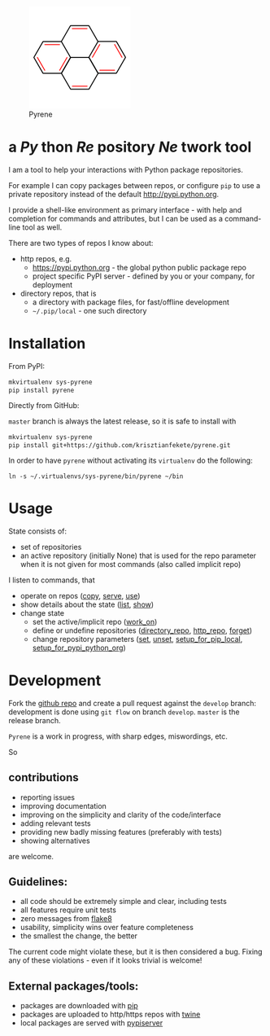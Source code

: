 <figure>
  <img src="docs/pyrene.png"/>
  <figcaption>Pyrene</figcaption>
</figure>

a _Py_ thon _Re_ pository _Ne_ twork tool
=========================================

I am a tool to help your interactions with Python package repositories.

For example I can copy packages between repos, or configure `pip` to use
a private repository instead of the default http://pypi.python.org.

I provide a shell-like environment as primary interface - with help and completion for commands and attributes, but I can be used as a command-line tool as well.

There are two types of repos I know about:

- http repos, e.g.
    - https://pypi.python.org - the global python public package repo
    - project specific PyPI server - defined by you or your company, for deployment
- directory repos, that is
    - a directory with package files, for fast/offline development
    - `~/.pip/local` - one such directory


Installation
============

From PyPI:

```
mkvirtualenv sys-pyrene
pip install pyrene
```

Directly from GitHub:

`master` branch is always the latest release, so it is safe to install with

```
mkvirtualenv sys-pyrene
pip install git+https://github.com/krisztianfekete/pyrene.git
```

In order to have `pyrene` without activating its `virtualenv` do the following:

```
ln -s ~/.virtualenvs/sys-pyrene/bin/pyrene ~/bin
```

Usage
=====

State consists of:
- set of repositories
- an active repository (initially None) that is used for the repo parameter when it is not given for most commands (also called implicit repo)

I listen to commands, that

- operate on repos ([copy][cmd-copy], [serve][cmd-serve], [use][cmd-use])
- show details about the state ([list][cmd-list], [show][cmd-show])
- change state
  - set the active/implicit repo ([work_on][cmd-work_on])
  - define or undefine repositories ([directory_repo][cmd-directory_repo], [http_repo][cmd-http_repo], [forget][cmd-forget])
  - change repository parameters ([set][cmd-set], [unset][cmd-unset], [setup_for_pip_local][cmd-setup_for_pip_local], [setup_for_pypi_python_org][cmd-setup_for_pypi_python_org])


Development
===========

Fork the [github repo] and create a pull request against the `develop` branch: development is done using `git flow` on branch `develop`.
`master` is the release branch.

`Pyrene` is a work in progress, with sharp edges, miswordings, etc.

So

contributions
-------------

- reporting issues
- improving documentation
- improving on the simplicity and clarity of the code/interface
- adding relevant tests
- providing new badly missing features (preferably with tests)
- showing alternatives

are welcome.

Guidelines:
-----------

- all code should be extremely simple and clear, including tests
- all features require unit tests
- zero messages from [flake8]
- usability, simplicity wins over feature completeness
- the smallest the change, the better

The current code might violate these, but it is then considered a bug.
Fixing any of these violations - even if it looks trivial is welcome!

External packages/tools:
------------------------

- packages are downloaded with [pip]
- packages are uploaded to http/https repos with [twine]
- local packages are served with [pypiserver]

[cmd-http_repo]: docs/commands.md#http_repo
[cmd-directory_repo]: docs/commands.md#directory_repo
[cmd-forget]: docs/commands.md#forget
[cmd-work_on]: docs/commands.md#work_on
[cmd-set]: docs/commands.md#set
[cmd-unset]: docs/commands.md#unset
[cmd-setup_for_pip_local]: docs/commands.md#setup_for_pip_local
[cmd-setup_for_pypi_python_org]: docs/commands.md#setup_for_pypi_python_org
[cmd-list]: docs/commands.md#list
[cmd-show]: docs/commands.md#show
[cmd-copy]: docs/commands.md#copy
[cmd-serve]: docs/commands.md#serve
[cmd-use]: docs/commands.md#use

[github repo]: https://github.com/krisztianfekete/pyrene
[flake8]: https://pypi.python.org/pypi/flake8
[pip]: http://www.pip-installer.org
[twine]: https://pypi.python.org/pypi/twine
[pypiserver]: https://pypi.python.org/pypi/pypiserver

